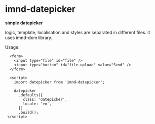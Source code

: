 # imnd-datepicker

**simple datepicker**

logic, template, localisation and styles are separated in different files. it uses imnd-dom library.

Usage:

```
  <form>
    <input type="file" id="file" />
    <input type="button" id="file-upload" value="Send" />
  </form>
 
  <script>
    import datepicker from 'imnd-datepicker';

    datepicker
      .defaults({
        class: 'datepicker',
        locale: 'en',
      })
      .build();
 </script>
```
